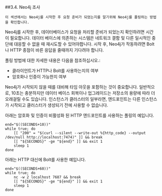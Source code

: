 ##3.4. Neo4j 조사

```
이 섹션에서는 Neo4j를 시작한 후 요청 준비가 되었는지를 알기위해 Neo4j를 폴링하는 방법을 확인합니다. 
```

Neo4j를 시작한 후, 데이터베이스가 요청을 처리할 준비가 되었는지 확인하려면 시간이 필요합니다. 데이터 베이스에 의존하는 시스템은 네트워크 결함 및 다른 일시적인 중단에 대응할 수 없을 때 재시도할 수 있어야합니다. 시작 후, Neo4j가 작동하려면 Bolt나 
HTTP 종점이 바른 응답을 줄때까지 기다려야 합니다. 

폴링 방법에 대한 자세한 내용은 다음을 참조하십시오.:

+ 클라이언트가 HTTP나 Bolt를 사용하는지의 여부
+ 암호화나 인증이 가능한지 여부


Neo4j가 시작되지 않을 때를 대비해 타임 아웃을 포함하는 것이 중요합니다. 일반적으로, 10초는 충분하지만 데이터 베이스 회복이나 업그레이드는 저장소의 용량에 따라 더 오래걸릴 수도 있습니다. 인스턴스가 클러스터의 일부라면, 앤드포인트는 다른 인스턴스가 시작되고 클러스터가 생성되기 전에 사용할 수 없습니다. 


아래는 암호화 및 인증이 비활성화 된 HTTP 앤드포인트를 사용하는 폴링의 예입니다.

```
end="$((SECONDS+10))"
while true; do
    [[ "200" = "$(curl --silent --write-out %{http_code} --output /dev/null http://localhost:7474)" ]] && break
    [[ "${SECONDS}" -ge "${end}" ]] && exit 1
    sleep 1
done
```

아래는 HTTP 대신에 Bolt를 사용한 예입니다. 

```
end="$((SECONDS+60))"
while true; do
    nc -w 2 localhost 7687 && break
    [[ "${SECONDS}" -ge "${end}" ]] && exit 1
    sleep 1
done
```

